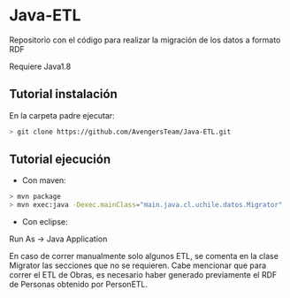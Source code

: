 # Java-ETL
Repositorio con el código para realizar la migración de los datos a formato RDF

Requiere Java1.8

Tutorial instalación
--------------------

En la carpeta padre ejecutar:

```bash
> git clone https://github.com/AvengersTeam/Java-ETL.git
```

Tutorial ejecución
------------------

* Con maven:

```bash
> mvn package
> mvn exec:java -Dexec.mainClass="main.java.cl.uchile.datos.Migrator"
```

* Con eclipse:

Run As -> Java Application

En caso de correr manualmente solo algunos ETL, se comenta en la clase Migrator las secciones que no se requieren. Cabe mencionar que para correr el ETL de Obras, es necesario haber generado previamente el RDF de Personas obtenido por PersonETL.
